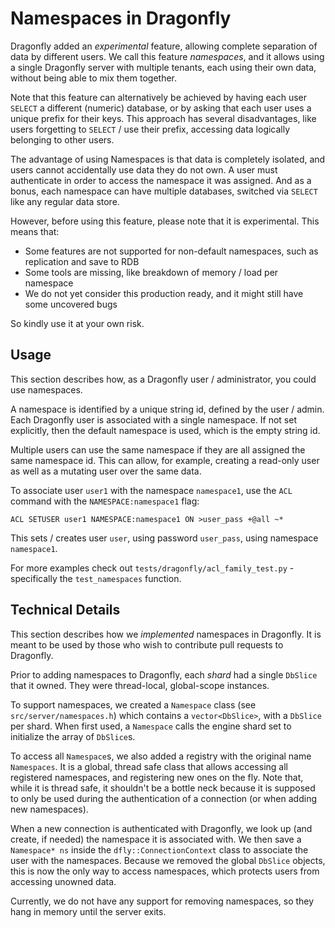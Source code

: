 # Namespaces in Dragonfly

Dragonfly added an _experimental_ feature, allowing complete separation of data by different users.
We call this feature _namespaces_, and it allows using a single Dragonfly server with multiple
tenants, each using their own data, without being able to mix them together.

Note that this feature can alternatively be achieved by having each user `SELECT` a different
(numeric) database, or by asking that each user uses a unique prefix for their keys. This approach
has several disadvantages, like users forgetting to `SELECT` / use their prefix, accessing data
logically belonging to other users.

The advantage of using Namespaces is that data is completely isolated, and users cannot accidentally
use data they do not own. A user must authenticate in order to access the namespace it was assigned.
And as a bonus, each namespace can have multiple databases, switched via `SELECT` like any regular
data store.

However, before using this feature, please note that it is experimental. This means that:

* Some features are not supported for non-default namespaces, such as replication and save to RDB
* Some tools are missing, like breakdown of memory / load per namespace
* We do not yet consider this production ready, and it might still have some uncovered bugs

So kindly use it at your own risk.

## Usage

This section describes how, as a Dragonfly user / administrator, you could use namespaces.

A namespace is identified by a unique string id, defined by the user / admin. Each Dragonfly user
is associated with a single namespace. If not set explicitly, then the default namespace is used,
which is the empty string id.

Multiple users can use the same namespace if they are all assigned the same namespace id. This can
allow, for example, creating a read-only user as well as a mutating user over the same data.

To associate user `user1` with the namespace `namespace1`, use the `ACL` command with the
`NAMESPACE:namespace1` flag:

```
ACL SETUSER user1 NAMESPACE:namespace1 ON >user_pass +@all ~*
```

This sets / creates user `user`, using password `user_pass`, using namespace `namespace1`.

For more examples check out `tests/dragonfly/acl_family_test.py` - specifically the
`test_namespaces` function.

## Technical Details

This section describes how we _implemented_ namespaces in Dragonfly. It is meant to be used by those
who wish to contribute pull requests to Dragonfly.

Prior to adding namespaces to Dragonfly, each _shard_ had a single `DbSlice` that it owned. They
were thread-local, global-scope instances.

To support namespaces, we created a `Namespace` class (see `src/server/namespaces.h`) which contains
a `vector<DbSlice>`, with a `DbSlice` per shard. When first used, a `Namespace` calls the engine
shard set to initialize the array of `DbSlice`s.

To access all `Namespace`s, we also added a registry with the original name `Namespaces`. It is a
global, thread safe class that allows accessing all registered namespaces, and registering new ones
on the fly. Note that, while it is thread safe, it shouldn't be a bottle neck because it is supposed
to only be used during the authentication of a connection (or when adding new namespaces).

When a new connection is authenticated with Dragonfly, we look up (and create, if needed) the
namespace it is associated with. We then save a `Namespace* ns` inside the `dfly::ConnectionContext`
class to associate the user with the namespaces. Because we removed the global `DbSlice` objects,
this is now the only way to access namespaces, which protects users from accessing unowned data.

Currently, we do not have any support for removing namespaces, so they hang in memory until the
server exits.
